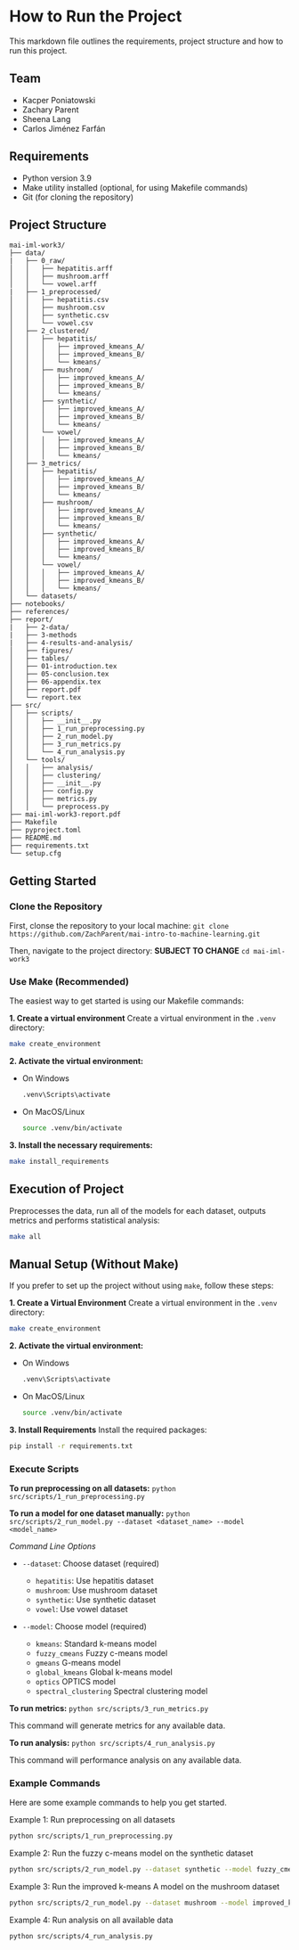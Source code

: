 # How to Run the Project

This markdown file outlines the requirements, project structure and how to run this project.

## Team

- Kacper Poniatowski
- Zachary Parent
- Sheena Lang
- Carlos Jiménez Farfán

## Requirements

- Python version 3.9
- Make utility installed (optional, for using Makefile commands)
- Git (for cloning the repository)

## Project Structure

```
mai-iml-work3/
├── data/
|   ├── 0_raw/
│   │   ├── hepatitis.arff
│   │   ├── mushroom.arff
│   │   └── vowel.arff
|   ├── 1_preprocessed/
│   │   ├── hepatitis.csv
│   │   ├── mushroom.csv
│   │   ├── synthetic.csv
│   │   └── vowel.csv
│   ├── 2_clustered/
│   │   ├── hepatitis/
│   │   │   ├── improved_kmeans_A/
│   │   │   ├── improved_kmeans_B/
│   │   │   └── kmeans/
│   │   ├── mushroom/
│   │   │   ├── improved_kmeans_A/
│   │   │   ├── improved_kmeans_B/
│   │   │   └── kmeans/
│   │   ├── synthetic/
│   │   │   ├── improved_kmeans_A/
│   │   │   ├── improved_kmeans_B/
│   │   │   └── kmeans/
│   │   └── vowel/
│   │   │   ├── improved_kmeans_A/
│   │   │   ├── improved_kmeans_B/
│   │   │   └── kmeans/
│   ├── 3_metrics/
│   │   ├── hepatitis/
│   │   │   ├── improved_kmeans_A/
│   │   │   ├── improved_kmeans_B/
│   │   │   └── kmeans/
│   │   ├── mushroom/
│   │   │   ├── improved_kmeans_A/
│   │   │   ├── improved_kmeans_B/
│   │   │   └── kmeans/
│   │   ├── synthetic/
│   │   │   ├── improved_kmeans_A/
│   │   │   ├── improved_kmeans_B/
│   │   │   └── kmeans/
│   │   └── vowel/
│   │   │   ├── improved_kmeans_A/
│   │   │   ├── improved_kmeans_B/
│   │   │   └── kmeans/
│   └── datasets/
├── notebooks/
├── references/
├── report/
|   ├── 2-data/
|   ├── 3-methods
|   ├── 4-results-and-analysis/
│   ├── figures/
│   ├── tables/
│   ├── 01-introduction.tex
│   ├── 05-conclusion.tex
│   ├── 06-appendix.tex
│   ├── report.pdf
│   └── report.tex
├── src/
│   ├── scripts/
│   │   ├── __init__.py
│   │   ├── 1_run_preprocessing.py
│   │   ├── 2_run_model.py
│   │   ├── 3_run_metrics.py
│   │   └── 4_run_analysis.py
│   └── tools/
│   │   ├── analysis/
│   │   ├── clustering/
│   │   ├── __init__.py
│   │   ├── config.py
│   │   ├── metrics.py
│   │   └── preprocess.py
├── mai-iml-work3-report.pdf
├── Makefile
├── pyproject.toml
├── README.md
├── requirements.txt
└── setup.cfg
```

## Getting Started
### Clone the Repository
First, clonse the repository to your local machine:
`git clone https://github.com/ZachParent/mai-intro-to-machine-learning.git`

Then, navigate to the project directory: **SUBJECT TO CHANGE**
`cd mai-iml-work3`

### Use Make (Recommended)

The easiest way to get started is using our Makefile commands:

**1. Create a virtual environment**
Create a virtual environment in the `.venv` directory:
```bash
make create_environment
```

**2. Activate the virtual environment:**
- On Windows
    ```bash
    .venv\Scripts\activate
    ```

- On MacOS/Linux
    ```bash
    source .venv/bin/activate
    ```

**3. Install the necessary requirements:**
```bash
make install_requirements
```

## Execution of Project

Preprocesses the data, run all of the models for each dataset, outputs metrics and performs statistical analysis:
```bash
make all
```

## Manual Setup (Without Make)
If you prefer to set up the project without using `make`, follow these steps:

**1. Create a Virtual Environment**
Create a virtual environment in the `.venv` directory:
```bash
make create_environment
```

**2. Activate the virtual environment:**
- On Windows
    ```bash
    .venv\Scripts\activate
    ```

- On MacOS/Linux
    ```bash
    source .venv/bin/activate
    ```

**3. Install Requirements**
Install the required packages:
```bash
pip install -r requirements.txt
```

### Execute Scripts

**To run preprocessing on all datasets:**
`python src/scripts/1_run_preprocessing.py`

**To run a model for one dataset manually:**
`python src/scripts/2_run_model.py --dataset <dataset_name> --model <model_name>`

*Command Line Options*

- `--dataset`: Choose dataset (required)
  - `hepatitis`: Use hepatitis dataset
  - `mushroom`: Use mushroom dataset
  - `synthetic`: Use synthetic dataset
  - `vowel`: Use vowel dataset

- `--model`: Choose model (required)
  - `kmeans`: Standard k-means model
  - `fuzzy_cmeans` Fuzzy c-means model
  - `gmeans` G-means model
  - `global_kmeans` Global k-means model
  - `optics` OPTICS model
  - `spectral_clustering` Spectral clustering model

**To run metrics:**
`python src/scripts/3_run_metrics.py`

This command will generate metrics for any available data.

**To run analysis:**
`python src/scripts/4_run_analysis.py`

This command will performance analysis on any available data.

### Example Commands
Here are some example commands to help you get started.

Example 1: Run preprocessing on all datasets
```bash
python src/scripts/1_run_preprocessing.py
```

Example 2: Run the fuzzy c-means model on the synthetic dataset
```bash
python src/scripts/2_run_model.py --dataset synthetic --model fuzzy_cmeans
```

Example 3: Run the improved k-means A model on the mushroom dataset
```bash
python src/scripts/2_run_model.py --dataset mushroom --model improved_kmeansA
```

Example 4: Run analysis on all available data
```bash
python src/scripts/4_run_analysis.py
```
